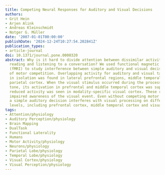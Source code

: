 ```yaml
---
title: Competing Neural Responses for Auditory and Visual Decisions
authors:
- Grit Hein
- Arjen Alink
- Andreas Kleinschmidt
- Notger G. Müller
date: '2007-01-01T00:00:00'
publishDate: '2024-12-24T10:27:54.202841Z'
publication_types:
- article-journal
doi: 10.1371/journal.pone.0000320
abstract: Why is it hard to divide attention between dissimilar activities, such as
  reading and listening to a conversation? We used functional magnetic resonance imaging
  (fMRI) to study interference between simple auditory and visual decisions, independently
  of motor competition. Overlapping activity for auditory and visual tasks performed
  in isolation was found in lateral prefrontal regions, middle temporal cortex and
  parietal cortex. When the visual stimulus occurred during the processing of the
  tone, its activation in prefrontal and middle temporal cortex was suppressed. Additionally,
  reduced activity was seen in modality-specific visual cortex. These results paralleled
  impaired awareness of the visual event. Even without competing motor responses,
  a simple auditory decision interferes with visual processing on different neural
  levels, including prefrontal cortex, middle temporal cortex and visual regions.
tags:
- Attention/physiology
- Auditory Perception/physiology
- Brain Mapping
- DualTask
- Functional Laterality
- Humans
- Motor Activity/physiology
- Neurons/physiology
- Parietal Lobe/physiology
- Temporal Lobe/physiology
- Visual Cortex/physiology
- Visual Perception/physiology
---
```


